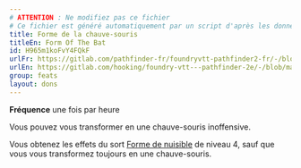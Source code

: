 ```yaml
---
# ATTENTION : Ne modifiez pas ce fichier
# Ce fichier est généré automatiquement par un script d'après les données du module Foundry VTT officiel et de sa traduction
title: Forme de la chauve-souris
titleEn: Form Of The Bat
id: H965m1koFvY4FQkF
urlFr: https://gitlab.com/pathfinder-fr/foundryvtt-pathfinder2-fr/-/blob/master/data/feats/H965m1koFvY4FQkF.htm
urlEn: https://gitlab.com/hooking/foundry-vtt---pathfinder-2e/-/blob/master/packs/data/feats.db/form-of-the-bat.json
group: feats
layout: dons
---
```

**Fréquence** une fois par heure

Vous pouvez vous transformer en une chauve-souris inoffensive.

Vous obtenez les effets du sort [Forme de nuisible](../spells/forme-de-nuisible.md) de niveau 4, sauf que vous vous transformez toujours en une chauve-souris.


